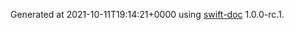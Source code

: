 Generated at 2021-10-11T19:14:21+0000 using [swift-doc](https://github.com/SwiftDocOrg/swift-doc) 1.0.0-rc.1.
